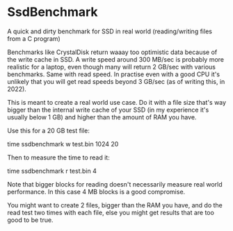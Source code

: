 # SsdBenchmark
A quick and dirty benchmark for SSD in real world (reading/writing files from a C program)

Benchmarks like CrystalDisk return waaay too optimistic data because of the write cache in SSD. A write speed around 300 MB/sec is probably more realistic for a laptop, even though many will return 2 GB/sec with various benchmarks. Same with read speed. In practise even with a good CPU it's unlikely that you will get read speeds beyond 3 GB/sec (as of writing this, in 2022).

This is meant to create a real world use case. Do it with a file size that's way bigger than the internal write cache of your SSD (in my experience it's usually below 1 GB) and higher than the amount of RAM you have.

Use this for a 20 GB test file:

time ssdbenchmark w test.bin 1024 20

Then to measure the time to read it:

time ssdbenchmark r test.bin 4

Note that bigger blocks for reading doesn't necessarily measure real world performance. In this case 4 MB blocks is a good compromise.

You might want to create 2 files, bigger than the RAM you have, and do the read test two times with each file, else you might get results that are too good to be true.
